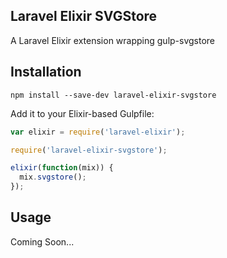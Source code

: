 ## Laravel Elixir SVGStore

A Laravel Elixir extension wrapping gulp-svgstore

## Installation

```
npm install --save-dev laravel-elixir-svgstore
```

Add it to your Elixir-based Gulpfile:

``` js
var elixir = require('laravel-elixir');

require('laravel-elixir-svgstore');

elixir(function(mix)) {
  mix.svgstore();
});
```

## Usage

Coming Soon...


